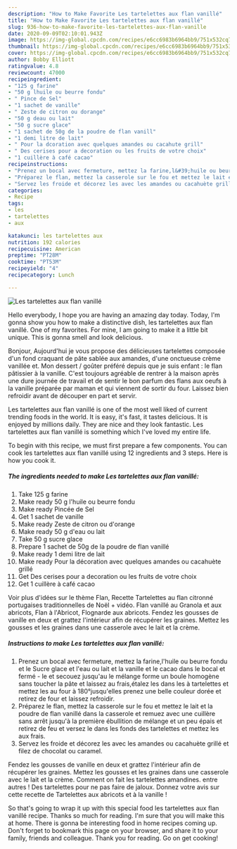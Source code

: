 ```yaml
---
description: "How to Make Favorite Les tartelettes aux flan vanillé"
title: "How to Make Favorite Les tartelettes aux flan vanillé"
slug: 936-how-to-make-favorite-les-tartelettes-aux-flan-vanille
date: 2020-09-09T02:10:01.943Z
image: https://img-global.cpcdn.com/recipes/e6cc6983b6964bb9/751x532cq70/les-tartelettes-aux-flan-vanille-photo-principale-de-la-recette.jpg
thumbnail: https://img-global.cpcdn.com/recipes/e6cc6983b6964bb9/751x532cq70/les-tartelettes-aux-flan-vanille-photo-principale-de-la-recette.jpg
cover: https://img-global.cpcdn.com/recipes/e6cc6983b6964bb9/751x532cq70/les-tartelettes-aux-flan-vanille-photo-principale-de-la-recette.jpg
author: Bobby Elliott
ratingvalue: 4.8
reviewcount: 47000
recipeingredient:
- "125 g farine"
- "50 g lhuile ou beurre fondu"
- " Pince de Sel"
- "1 sachet de vanille"
- " Zeste de citron ou dorange"
- "50 g deau ou lait"
- "50 g sucre glace"
- "1 sachet de 50g de la poudre de flan vanill"
- "1 demi litre de lait"
- " Pour la dcoration avec quelques amandes ou cacahute grill"
- " Des cerises pour a decoration ou les fruits de votre choix"
- "1 cuillère à café cacao"
recipeinstructions:
- "Prenez un bocal avec fermeture, mettez la farine,l&#39;huile ou beurre fondu et le Sucre glace et l&#39;eau ou lait et la vanille et le cacao dans le bocal et fermé - le et secouez jusqu&#39;au le mélange forme un boule homogène sans toucher la pâte et laissez au frais,étalez les dans les à tartelettes et mettez les au four à 180°jusqu&#39;elles prenez une belle couleur dorée et retirez de four et laissez refroidir."
- "Préparez le flan, mettez la casserole sur le fou et mettez le lait et la poudre de flan vanillé dans la casserole et remuez avec une cuillère sans arrêt jusqu&#39;à la première ébullition de mélange et un peu épais et retirez de feu et versez le dans les fonds des tartelettes et mettez les aux frais."
- "Servez les froide et décorez les avec les amandes ou cacahuète grillé et filez de chocolat ou caramel."
categories:
- Recipe
tags:
- les
- tartelettes
- aux

katakunci: les tartelettes aux 
nutrition: 192 calories
recipecuisine: American
preptime: "PT28M"
cooktime: "PT53M"
recipeyield: "4"
recipecategory: Lunch

---
```



![Les tartelettes aux flan vanillé](https://img-global.cpcdn.com/recipes/e6cc6983b6964bb9/751x532cq70/les-tartelettes-aux-flan-vanille-photo-principale-de-la-recette.jpg)

Hello everybody, I hope you are having an amazing day today. Today, I'm gonna show you how to make a distinctive dish, les tartelettes aux flan vanillé. One of my favorites. For mine, I am going to make it a little bit unique. This is gonna smell and look delicious.

Bonjour, Aujourd&#39;hui je vous propose des délicieuses tartelettes composée d&#39;un fond craquant de pâte sablée aux amandes, d&#39;une onctueuse crème vanillée et. Mon dessert / goûter préféré depuis que je suis enfant : le flan pâtissier à la vanille. C&#39;est toujours agréable de rentrer à la maison après une dure journée de travail et de sentir le bon parfum des flans aux oeufs à la vanille préparée par maman et qui viennent de sortir du four. Laissez bien refroidir avant de découper en part et servir.

Les tartelettes aux flan vanillé is one of the most well liked of current trending foods in the world. It is easy, it's fast, it tastes delicious. It is enjoyed by millions daily. They are nice and they look fantastic. Les tartelettes aux flan vanillé is something which I've loved my entire life.


To begin with this recipe, we must first prepare a few components. You can cook les tartelettes aux flan vanillé using 12 ingredients and 3 steps. Here is how you cook it.

<!--inarticleads1-->

##### The ingredients needed to make Les tartelettes aux flan vanillé:

1. Take 125 g farine
1. Make ready 50 g l&#39;huile ou beurre fondu
1. Make ready  Pincée de Sel
1. Get 1 sachet de vanille
1. Make ready  Zeste de citron ou d&#39;orange
1. Make ready 50 g d&#39;eau ou lait
1. Take 50 g sucre glace
1. Prepare 1 sachet de 50g de la poudre de flan vanillé
1. Make ready 1 demi litre de lait
1. Make ready  Pour la décoration avec quelques amandes ou cacahuète grillé
1. Get  Des cerises pour a decoration ou les fruits de votre choix
1. Get 1 cuillère à café cacao


Voir plus d&#39;idées sur le thème Flan, Recette Tartelettes au flan citronné portugaises traditionnelles de Noël + vidéo. Flan vanillé au Granola et aux abricots, Flan à l&#39;Abricot, Flognarde aux abricots. Fendez les gousses de vanille en deux et grattez l&#39;intérieur afin de récupérer les graines. Mettez les gousses et les graines dans une casserole avec le lait et la crème. 

<!--inarticleads2-->

##### Instructions to make Les tartelettes aux flan vanillé:

1. Prenez un bocal avec fermeture, mettez la farine,l&#39;huile ou beurre fondu et le Sucre glace et l&#39;eau ou lait et la vanille et le cacao dans le bocal et fermé - le et secouez jusqu&#39;au le mélange forme un boule homogène sans toucher la pâte et laissez au frais,étalez les dans les à tartelettes et mettez les au four à 180°jusqu&#39;elles prenez une belle couleur dorée et retirez de four et laissez refroidir.
1. Préparez le flan, mettez la casserole sur le fou et mettez le lait et la poudre de flan vanillé dans la casserole et remuez avec une cuillère sans arrêt jusqu&#39;à la première ébullition de mélange et un peu épais et retirez de feu et versez le dans les fonds des tartelettes et mettez les aux frais.
1. Servez les froide et décorez les avec les amandes ou cacahuète grillé et filez de chocolat ou caramel.


Fendez les gousses de vanille en deux et grattez l&#39;intérieur afin de récupérer les graines. Mettez les gousses et les graines dans une casserole avec le lait et la crème. Comment on fait les tartelettes amandines. entre autres ! Des tartelettes pour ne pas faire de jaloux. Donnez votre avis sur cette recette de Tartelettes aux abricots et à la vanille ! 

So that's going to wrap it up with this special food les tartelettes aux flan vanillé recipe. Thanks so much for reading. I'm sure that you will make this at home. There is gonna be interesting food in home recipes coming up. Don't forget to bookmark this page on your browser, and share it to your family, friends and colleague. Thank you for reading. Go on get cooking!
